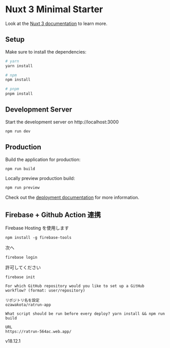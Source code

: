# Nuxt 3 Minimal Starter

Look at the [Nuxt 3 documentation](https://nuxt.com/docs/getting-started/introduction) to learn more.

## Setup

Make sure to install the dependencies:

```bash
# yarn
yarn install

# npm
npm install

# pnpm
pnpm install
```

## Development Server

Start the development server on http://localhost:3000

```bash
npm run dev
```

## Production

Build the application for production:

```bash
npm run build
```

Locally preview production build:

```bash
npm run preview
```

Check out the [deployment documentation](https://nuxt.com/docs/getting-started/deployment) for more information.

## Firebase + Github Action 連携

Firebase Hosting を使用します

```
npm install -g firebase-tools
```

次へ

```
firebase login
```

許可してください

```
firebase init
```

```
For which GitHub repository would you like to set up a GitHub workflow? (format: user/repository)

リポジトリ名を設定
ozawakota/ratrun-app
```

```
What script should be run before every deploy? yarn install && npm run build
```

```
URL
https://ratrun-564ac.web.app/

```

v18.12.1
